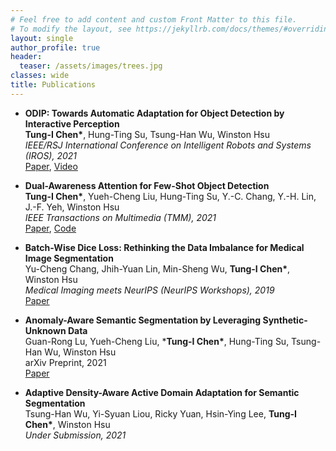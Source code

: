 ```yaml
---
# Feel free to add content and custom Front Matter to this file.
# To modify the layout, see https://jekyllrb.com/docs/themes/#overriding-theme-defaults
layout: single
author_profile: true
header:
  teaser: /assets/images/trees.jpg
classes: wide
title: Publications
---
```

- **ODIP: Towards Automatic Adaptation for Object Detection by Interactive Perception**
    <br>
    **Tung-I Chen\***, Hung-Ting Su, Tsung-Han Wu, Winston Hsu
    <br>
    *IEEE/RSJ International Conference on Intelligent Robots and Systems (IROS), 2021*
    <br>
    [Paper](https://arxiv.org/abs/2108.01477), [Video](https://www.youtube.com/watch?v=1E4JGFjqZP0)

- **Dual-Awareness Attention for Few-Shot Object Detection**
    <br>
    **Tung-I Chen\***, Yueh-Cheng Liu, Hung-Ting Su, Y.-C. Chang, Y.-H. Lin, J.-F. Yeh, Winston Hsu
    <br>
    *IEEE Transactions on Multimedia (TMM), 2021*
    <br>
    [Paper](https://arxiv.org/abs/2102.12152), [Code](https://github.com/Tung-I/Dual-awareness-Attention-for-Few-shot-Object-Detection)
- **Batch-Wise Dice Loss: Rethinking the Data Imbalance for Medical Image Segmentation**
    <br>
    Yu-Cheng Chang, Jhih-Yuan Lin, Min-Sheng Wu, **Tung-I Chen\***, Winston Hsu
    <br>
    *Medical Imaging meets NeurIPS (NeurIPS Workshops), 2019*
    <br>
    [Paper](https://profs.etsmtl.ca/hlombaert/public/medneurips2019/73_CameraReadySubmission_Med_NeurIPS_2019.pdf)

- **Anomaly-Aware Semantic Segmentation by Leveraging Synthetic-Unknown Data**
    <br>
    Guan-Rong Lu, Yueh-Cheng Liu, ***Tung-I Chen\***, Hung-Ting Su, Tsung-Han Wu, Winston Hsu
    <br>
    arXiv Preprint, 2021
    <br>
    [Paper](https://arxiv.org/abs/2111.14343)

- **Adaptive Density-Aware Active Domain Adaptation for Semantic Segmentation**
    <br>
    Tsung-Han Wu, Yi-Syuan Liou, Ricky Yuan, Hsin-Ying Lee, **Tung-I Chen\***, Winston Hsu
    <br>
    *Under Submission, 2021*